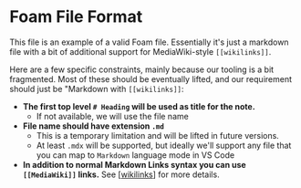 # Foam File Format

This file is an example of a valid Foam file. Essentially it's just a markdown file with a bit of additional support for MediaWiki-style `[[wikilinks]]`.

Here are a few specific constraints, mainly because our tooling is a bit fragmented. Most of these should be eventually lifted, and our requirement should just be "Markdown with `[[wikilinks]]`:

- **The first top level `# Heading` will be used as title for the note.**
  - If not available, we will use the file name
- **File name should have extension `.md`**
  - This is a temporary limitation and will be lifted in future versions.
  - At least `.mdx` will be supported, but ideally we'll support any file that you can map to `Markdown` language mode in VS Code
- **In addition to normal Markdown Links syntax you can use `[[MediaWiki]]` links.** See [[wikilinks]] for more details.

[//begin]: # "Autogenerated link references for markdown compatibility"
[wikilinks]: ../wikilinks.md "Wikilinks"
[//end]: # "Autogenerated link references"
